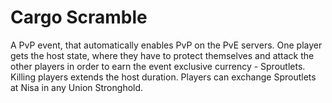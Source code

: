 # Cargo Scramble

A PvP event, that automatically enables PvP on the PvE servers. One player gets the host state, where they have to protect themselves and attack the other players in order to earn the event exclusive currency - Sproutlets. Killing players extends the host duration. Players can exchange Sproutlets at Nisa in any Union Stronghold.
